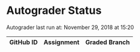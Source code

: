 # Autograder Status
Autograder last run at: November 29, 2018 at 15:20

| GitHub ID | Assignment | Graded Branch |
|-----------|------------|---------------|
